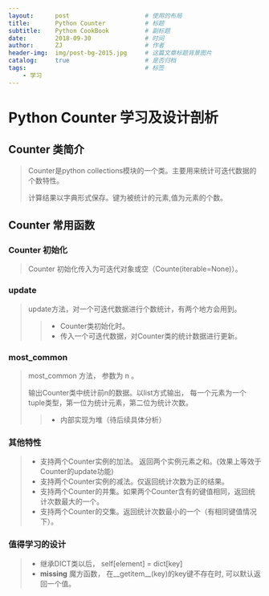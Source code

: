 ```yaml
---
layout:      post                     # 使用的布局
title:       Python Counter           # 标题
subtitle:    Python CookBook          # 副标题
date:        2018-09-30               # 时间
author:      ZJ                       # 作者
header-img:  img/post-bg-2015.jpg     # 这篇文章标题背景图片
catalog:     true                     # 是否归档
tags:                                 # 标签
    - 学习
---
```

# Python Counter 学习及设计剖析
## Counter 类简介
> Counter是python collections模块的一个类。主要用来统计可迭代数据的个数特性。
>
> 计算结果以字典形式保存。键为被统计的元素,值为元素的个数。

## Counter 常用函数

### Counter 初始化
> Counter 初始化传入为可迭代对象或空（Counte(iterable=None)）。

### update
> update方法，对一个可迭代数据进行个数统计，有两个地方会用到。
>> * Counter类初始化时。
>> * 传入一个可迭代数据，对Counter类的统计数据进行更新。

### most_common
> most_common 方法， 参数为 n 。
>
> 输出Counter类中统计前n的数据。以list方式输出， 每一个元素为一个tuple类型，第一位为统计元素，第二位为统计次数。
>> * 内部实现为堆（待后续具体分析）

### 其他特性
> * 支持两个Counter实例的加法。 返回两个实例元素之和。(效果上等效于Counter的update功能)
> * 支持两个Counter实例的减法。仅返回统计次数为正的结果。
> * 支持两个Counter的并集。如果两个Counter含有的键值相同，返回统计次数最大的一个。
> * 支持两个Counter的交集。返回统计次数最小的一个（有相同键值情况下）。


### 值得学习的设计
> * 继承DICT类以后， self[element] = dict[key]
> * __missing__ 魔方函数， 在__getitem__(key)的key键不存在时, 可以默认返回一个值。